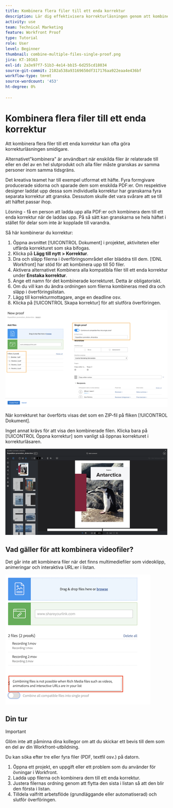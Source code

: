 ```yaml
---
title: Kombinera flera filer till ett enda korrektur
description: Lär dig effektivisera korrekturläsningen genom att kombinera flera filer till ett enda korrektur i  [!DNL &#x200B; Workfront].
activity: use
team: Technical Marketing
feature: Workfront Proof
type: Tutorial
role: User
level: Beginner
thumbnail: combine-multiple-files-single-proof.png
jira: KT-10163
exl-id: 2a3e97f7-51b3-4e14-bb15-6d255cd18034
source-git-commit: 2102a538a93169650df317176aa922eaa4e436bf
workflow-type: tm+mt
source-wordcount: '453'
ht-degree: 0%

---
```


# Kombinera flera filer till ett enda korrektur

Att kombinera flera filer till ett enda korrektur kan ofta göra korrekturläsningen smidigare.

Alternativet&quot;kombinera&quot; är användbart när enskilda filer är relaterade till eller en del av en hel slutprodukt och alla filer måste granskas av samma personer inom samma tidsgräns.

Det kreativa teamet har till exempel utformat ett häfte. Fyra formgivare producerade sidorna och sparade dem som enskilda PDF:er. Om respektive designer laddat upp dessa som individuella korrektur har granskarna fyra separata korrektur att granska. Dessutom skulle det vara svårare att se till att häftet passar ihop.

Lösning - få en person att ladda upp alla PDF:er och kombinera dem till ett enda korrektur när de laddas upp. På så sätt kan granskarna se hela häftet i stället för delar som inte är kopplade till varandra.

Så här kombinerar du korrektur:

1. Öppna avsnittet [!UICONTROL Dokument] i projektet, aktiviteten eller utfärda korrekturet som ska bifogas.
1. Klicka på **Lägg till nytt > Korrektur**.
1. Dra och släpp filerna i överföringsområdet eller bläddra till dem. [!DNL Workfront] har stöd för att kombinera upp till 50 filer.
1. Aktivera alternativet Kombinera alla kompatibla filer till ett enda korrektur under **Enstaka korrektur**.
1. Ange ett namn för det kombinerade korrekturet. Detta är obligatoriskt.
1. Om du vill kan du ändra ordningen som filerna kombineras med dra och släpp i överföringslistan.
1. Lägg till korrekturmottagare, ange en deadline osv.
1. Klicka på [!UICONTROL Skapa korrektur] för att slutföra överföringen.

![En bild av fönstret [!UICONTROL Nytt korrektur] med den överförda fillistan och [!UICONTROL Enkelt korrektur] markerade.](assets/combine-proofs.png)

När korrekturet har överförts visas det som en ZIP-fil på fliken [!UICONTROL Dokument].

Inget annat krävs för att visa den kombinerade filen. Klicka bara på [!UICONTROL Öppna korrektur] som vanligt så öppnas korrekturet i korrekturläsaren.

![En bild av korrekturläsaren med ett flersidigt korrektur synligt.](assets/combine-proofs-2.png)

## Vad gäller för att kombinera videofiler?

Det går inte att kombinera filer när det finns multimediefiler som videoklipp, animeringar och interaktiva URL:er i listan.

![En bild på ett felmeddelande som förklarar att du inte kan kombinera videofiler.](assets/combine-proofs-error.png)


## Din tur

>[!IMPORTANT]
>
>Glöm inte att påminna dina kollegor om att du skickar ett bevis till dem som en del av din Workfront-utbildning.


Du kan söka efter tre eller fyra filer (PDF, textfil osv.) på datorn.

1. Öppna ett projekt, en uppgift eller ett problem som du använder för övningar i Workfront.
1. Ladda upp filerna och kombinera dem till ett enda korrektur.
1. Justera filernas ordning genom att flytta den sista i listan så att den blir den första i listan.
1. Tilldela valfritt arbetsflöde (grundläggande eller automatiserad) och slutför överföringen.



<!--
##Learn more
* Create a multi-page proof
-->
